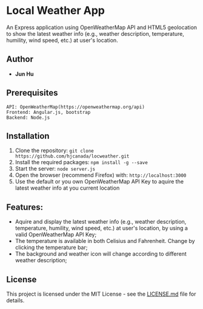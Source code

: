 # Local Weather App

An Express application using OpenWeatherMap API and HTML5 geolocation to show the latest weather info (e.g., weather description, temperature, humility, wind speed, etc.) at user's location. 


## Author
* **Jun Hu**


## Prerequisites

```
API: OpenWeatherMap(https://openweathermap.org/api)
Frontend: Angular.js, bootstrap
Backend: Node.js
```


## Installation
1. Clone the repository: ```git clone https://github.com/hjcanada/locweather.git``` 
2. Install the required packages: ```npm install -g --save```
3. Start the server: ```node server.js```
4. Open the browser (recommend Firefox) with: ```http://localhost:3000```
5. Use the default or you own OpenWeatherMap API Key to aquire the latest weather info at you current location


## Features:
- Aquire and display the latest weather info (e.g., weather description, temperature, humility, wind speed, etc.) at user's location, by using a valid OpenWeatherMap API Key;
- The temperature is available in both Celisius and Fahrenheit. Change by clicking the temperature bar;
- The background and weather icon will change according to different weather description;


## License
This project is licensed under the MIT License - see the [LICENSE.md](LICENSE.md) file for details.
